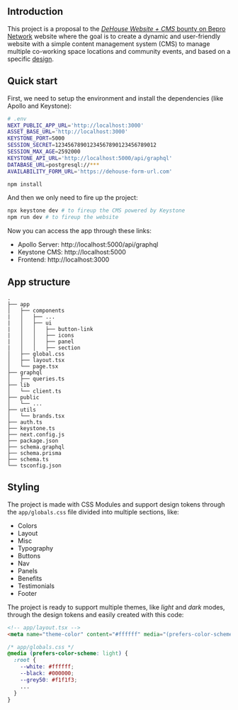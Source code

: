 ## Introduction

This project is a proposal to the [_DeHouse Website + CMS_ bounty on Bepro Network](https://app.bepro.network/bepro/polygon/bounty?id=15&repoId=17) website where the goal is to create a dynamic and user-friendly website with a simple content management system (CMS) to manage multiple co-working space locations and community events, and based on a specific [design](https://www.figma.com/file/T0hql5KJwMuuctHK5PGx5K/DeHouse?node-id=15%3A9&t=OFA80fTem3tHibIo-1).

## Quick start

First, we need to setup the environment and install the dependencies (like Apollo and Keystone):

```bash
# .env
NEXT_PUBLIC_APP_URL='http://localhost:3000'
ASSET_BASE_URL='http://localhost:3000'
KEYSTONE_PORT=5000
SESSION_SECRET=12345678901234567890123456789012
SESSION_MAX_AGE=2592000
KEYSTONE_API_URL='http://localhost:5000/api/graphql'
DATABASE_URL=postgresql://***
AVAILABILITY_FORM_URL='https://dehouse-form-url.com'
```

```bash
npm install
```

And then we only need to fire up the project:

```bash
npx keystone dev # to fireup the CMS powered by Keystone
npm run dev # to fireup the website
```

Now you can access the app through these links:

- Apollo Server: http://localhost:5000/api/graphql
- Keystone CMS: http://localhost:5000
- Frontend: http://localhost:3000

## App structure

```
.
├── app
│   ├── components
|   │   ├── ...
|   │   ├── ui
|   │   │   ├── button-link
|   │   │   ├── icons
|   │   │   ├── panel
|   │   │   ├── section
│   ├── global.css
│   ├── layout.tsx
│   └── page.tsx
├── graphql
│   ├── queries.ts
├── lib
│   └── client.ts
├── public
│   └── ...
├── utils
│   └── brands.tsx
├── auth.ts
├── keystone.ts
├── next.config.js
├── package.json
├── schema.graphql
├── schema.prisma
├── schema.ts
└── tsconfig.json
```

## Styling

The project is made with CSS Modules and support design tokens through the `app/globals.css` file divided into multiple sections, like:

- Colors
- Layout
- Misc
- Typography
- Buttons
- Nav
- Panels
- Benefits
- Testimonials
- Footer

The project is ready to support multiple themes, like _light_ and _dark_ modes, through the design tokens and easily created with this code:

```html
<!-- app/layout.tsx -->
<meta name="theme-color" content="#ffffff" media="(prefers-color-scheme: light)">
```

```css
/* app/globals.css */
@media (prefers-color-scheme: light) {
  :root {
    --white: #ffffff;
    --black: #000000;
    --grey50: #f1f1f3;
    ...
  }
}
```